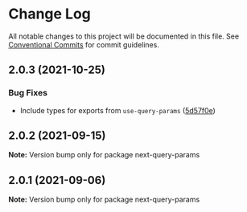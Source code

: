 # Change Log

All notable changes to this project will be documented in this file.
See [Conventional Commits](https://conventionalcommits.org) for commit guidelines.

## 2.0.3 (2021-10-25)

### Bug Fixes

- Include types for exports from `use-query-params` ([5d57f0e](https://github.com/amannn/next-query-params/commit/5d57f0eab2a055d3c51f0815989cde3fefc76274))

## 2.0.2 (2021-09-15)

**Note:** Version bump only for package next-query-params

## 2.0.1 (2021-09-06)

**Note:** Version bump only for package next-query-params
